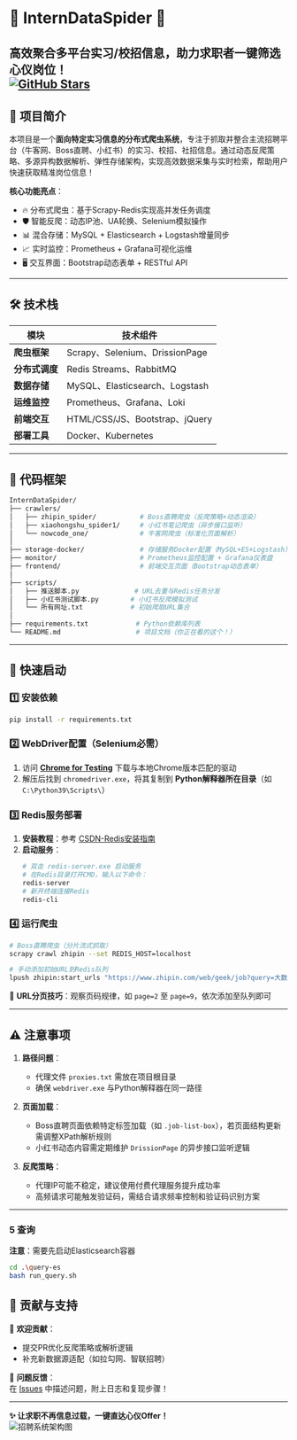 
# 🌟 InternDataSpider 🌟  
**高效聚合多平台实习/校招信息，助力求职者一键筛选心仪岗位！**  
[![GitHub Stars](https://img.shields.io/github/stars/niny9/InternDataSpider?style=social)](https://github.com/niny9/InternDataSpider)  
---

## 🚀 项目简介  
本项目是一个**面向特定实习信息的分布式爬虫系统**，专注于抓取并整合主流招聘平台（牛客网、Boss直聘、小红书）的实习、校招、社招信息。通过动态反爬策略、多源异构数据解析、弹性存储架构，实现高效数据采集与实时检索，帮助用户快速获取精准岗位信息！  

**核心功能亮点**：  
- 🔥 分布式爬虫：基于Scrapy-Redis实现高并发任务调度  
- 🛡️ 智能反爬：动态IP池、UA轮换、Selenium模拟操作  
- 📊 混合存储：MySQL + Elasticsearch + Logstash增量同步  
- 📈 实时监控：Prometheus + Grafana可视化运维  
- 🖥️ 交互界面：Bootstrap动态表单 + RESTful API  

---

## 🛠️ 技术栈  
| 模块                | 技术组件                                                                 |  
|---------------------|--------------------------------------------------------------------------|  
| **爬虫框架**         | Scrapy、Selenium、DrissionPage                                          |  
| **分布式调度**       | Redis Streams、RabbitMQ                                                 |  
| **数据存储**         | MySQL、Elasticsearch、Logstash                                         |  
| **运维监控**         | Prometheus、Grafana、Loki                                              |  
| **前端交互**         | HTML/CSS/JS、Bootstrap、jQuery                                         |  
| **部署工具**         | Docker、Kubernetes                                                      |  

---

## 📂 代码框架  
```bash  
InternDataSpider/  
├── crawlers/  
│   ├── zhipin_spider/           # Boss直聘爬虫（反爬策略+动态渲染）  
│   ├── xiaohongshu_spider1/     # 小红书笔记爬虫（异步接口监听）  
│   └── nowcode_one/             # 牛客网爬虫（标准化页面解析）  
│  
├── storage-docker/              # 存储服务Docker配置（MySQL+ES+Logstash）  
├── monitor/                     # Prometheus监控配置 + Grafana仪表盘  
├── frontend/                    # 前端交互页面（Bootstrap动态表单）  
│  
├── scripts/  
│   ├── 推送脚本.py              # URL去重与Redis任务分发  
│   ├── 小红书测试脚本.py        # 小红书反爬模拟测试  
│   └── 所有网址.txt            # 初始爬取URL集合  
│  
├── requirements.txt            # Python依赖库列表  
└── README.md                   # 项目文档（你正在看的这个！）  
```  

---

## 🚨 快速启动  

### 1️⃣ 安装依赖  
```bash  
pip install -r requirements.txt  
```  

### 2️⃣ WebDriver配置（Selenium必需）  
1. 访问 **[Chrome for Testing](https://googlechromelabs.github.io/chrome-for-testing/)** 下载与本地Chrome版本匹配的驱动  
2. 解压后找到 `chromedriver.exe`，将其复制到 **Python解释器所在目录**（如 `C:\Python39\Scripts\`）  

### 3️⃣ Redis服务部署  
1. **安装教程**：参考 [CSDN-Redis安装指南](https://blog.csdn.net/Leewayah/article/details/129427599)  
2. **启动服务**：  
   ```bash  
   # 双击 redis-server.exe 启动服务  
   # 在Redis目录打开CMD，输入以下命令：  
   redis-server  
   # 新开终端连接Redis  
   redis-cli  
   ```  

### 4️⃣ 运行爬虫  
```bash  
# Boss直聘爬虫（分片流式抓取）  
scrapy crawl zhipin --set REDIS_HOST=localhost  

# 手动添加初始URL到Redis队列  
lpush zhipin:start_urls "https://www.zhipin.com/web/geek/job?query=大数据&city=101020100"  
```  
📌 **URL分页技巧**：观察页码规律，如 `page=2` 至 `page=9`，依次添加至队列即可  

---

## ⚠️ 注意事项  
1. **路径问题**：  
   - 代理文件 `proxies.txt` 需放在项目根目录  
   - 确保 `webdriver.exe` 与Python解释器在同一路径  

2. **页面加载**：  
   - Boss直聘页面依赖特定标签加载（如 `.job-list-box`），若页面结构更新需调整XPath解析规则  
   - 小红书动态内容需定期维护 `DrissionPage` 的异步接口监听逻辑  

3. **反爬策略**：  
   - 代理IP可能不稳定，建议使用付费代理服务提升成功率  
   - 高频请求可能触发验证码，需结合请求频率控制和验证码识别方案  

---
### 5 查询
**注意**：需要先启动Elasticsearch容器
```bash 
cd .\query-es
bash run_query.sh
```

## 🌈 贡献与支持  
🤝 **欢迎贡献**：  
- 提交PR优化反爬策略或解析逻辑  
- 补充新数据源适配（如拉勾网、智联招聘）  

🐞 **问题反馈**：  
在 [Issues](https://github.com/niny9/InternDataSpider/issues) 中描述问题，附上日志和复现步骤！  

---

**✨ 让求职不再信息过载，一键直达心仪Offer！**  
![招聘系统架构图](https://media.giphy.com/media/L1R1tvI9svkIWwpVYr/giphy.gif)  
```
